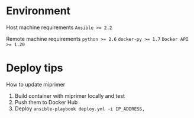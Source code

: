 # Environment

Host machine requirements
`Ansible >= 2.2`

Remote machine requirements
`python >= 2.6`
`docker-py >= 1.7`
`Docker API >= 1.20`

# Deploy tips

How to update miprimer

1. Build container with miprimer locally and test
2. Push them to Docker Hub
3. Deploy `ansible-playbook deploy.yml -i IP_ADDRESS,`
